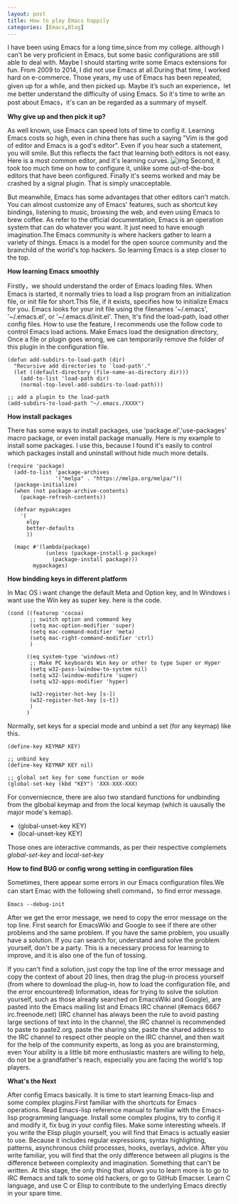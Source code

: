 ```yaml
---
layout: post
title: How to play Emacs happily
categories: [Emacs,Blog]
---
```





I have been using Emacs for a long time,since from my college. although I can't be very proficient in Emacs,
but some basic configurations are still able to deal with. Maybe I should starting write some Emacs extensions
for fun.
From 2009 to 2014, I did not use Emacs at all.During that time, I worked hard on e-commerce. Those years, my use
of Emacs has been repeated, given up for a while, and then picked up. Maybe it’s such an experience，let me better
 understand the difficulty of using Emacs. So it's time to write an post about Emacs，it's can an be regarded
as a summary of myself.

**Why give up and then pick it up?**

As well known, use Emacs can speed lots of time to config it. Learning Emacs costs so high, even in china there has
such a saying "Vim is the  god of editor and Emacs is a god's editor". Even if you hear such a statement, you will
 smile. But this reflects the fact that learning both editors is not easy.
Here is a most common editor, and it's learning curves.
![img](http://ergoemacs.org/emacs/i/emacs_learning_curves.png)
Second, it took too much time on how to configure it, unlike some out-of-the-box editors that have been configured.
Finally it's seems worked  and may be crashed by a signal plugin. That is simply unacceptable.

But meanwhile, Emacs has some advantages that other editors can't match. You can almost customize any of Emacs' features,
such as shortcut key bindings, listening to music, browsing the web, and even using Emacs to brew coffee. As refer to
the official documentation, Emacs is an operation system that can do whatever you want. It just need to have enough
imagination.The Emacs community is where hackers gather to learn a variety of things. Emacs is a model for the open
source community and the brainchild of the world's top hackers. So learning Emacs is a step closer to the top.

**How learning Emacs smoothly**

Firstly，we should understand the order of Emacs loading files. When Emacs is started, it normally tries to load a
lisp program from an initialization file, or init file for short.This file, if it exists, specifies how to initialize
Emacs for you. Emacs looks for your init file using the filenames '~/.emacs', '~/.emacs.el', or '~/.emacs.d/init.el'.
Then, It's find the load-path, load other config files.
How to use the feature, I recommends use the follow code to control Emacs load actions. Make Emacs load the designation
directory, Once a file or plugin goes wrong, we can temporarily remove the folder of this plugin in the configuration file.

    (defun add-subdirs-to-load-path (dir)
      "Recursive add directories to `load-path'."
      (let ((default-directory (file-name-as-directory dir)))
        (add-to-list 'load-path dir)
        (normal-top-level-add-subdirs-to-load-path)))

    ;; add a plugin to the load-path
    (add-subdirs-to-load-path "~/.emacs./XXXX")

**How install packages**

There has some ways to install packages, use 'package.el','use-packages' macro package, or even install package manually.
Here is my example to install some packages. I use this, because I found it's easily to control which packages install and
uninstall without hide much more details.

    (require 'package)
      (add-to-list 'package-archives
                   '("melpa" . "https://melpa.org/melpa/"))
      (package-initialize)
      (when (not package-archive-contents)
        (package-refresh-contents))

      (defvar mypakcages
        '(
          elpy
          better-defaults
          ))

      (mapc #'(lambda(package)
                (unless (package-install-p package)
                  (package-install package)))
            mypackages)

**How bindding keys in different platform**

In Mac OS i want change the default Meta and Option key, and In Windows i want use the Win key as super key. here is the
code.

    (cond ((featurep 'cocoa)
           ;; switch option and command key
           (setq mac-option-modifier 'super)
           (setq mac-command-modifier 'meta)
           (setq mac-right-command-modifier 'ctrl)
           )

          ((eq system-type 'windows-nt)
           ;; Make PC keyboards Win key or other to type Super or Hyper
           (setq w32-pass-lwindow-to-system nil)
           (setq w32-lwindow-modifire 'super)
           (setq w32-apps-modifier 'hyper)

           (w32-register-hot-key [s-])
           (w32-register-hot-key [s-t])
           )
          )

Normally, set keys for a special mode and unbind a set (for any keymap) like this.

    (define-key KEYMAP KEY)

    ;; unbind key
    (define-key KEYMAP KEY nil)

    ;; global set key for some function or mode
    (global-set-key (kbd "KEY") 'XXX-XXX-XXX)

For converniecnce, there are also two standard functions for undbinding from the glbobal keymap and from the local keymap
(which is uausally the major mode's kemap).

-   (global-unset-key KEY)
-   (local-unset-key KEY)

Those ones are interactive commands, as per their respective complemets *global-set-key* and *local-set-key*

**How to find BUG or config wrong setting in configuration files**

Sometimes, there  appear some errors in our Emacs configuration files.We can start Emac with the following shell command，to find
error message.

    Emacs --debug-init

After we get the error message, we need to copy the error message on the top line. First search for EmacsWiki and Google
to see if there are other problems and the same problem. If you have the same problem, you usually have a solution. If
you can search for, understand and solve the problem yourself, don't be a party. This is a necessary process for learning
to improve, and it is also one of the fun of tossing.

If you can't find a solution, just copy the top line of the error message and copy the context of about 20 lines, then
drag the plug-in process yourself (from where to download the plug-in, how to load the configuration file, and the error
encountered) Information, ideas for trying to solve the solution yourself, such as those already searched on EmacsWiki
and Google), are pasted into the Emacs mailing list and Emacs IRC channel (#emacs 6667 irc.freenode.net) (IRC channel
has always been the rule to avoid pasting large sections of text into In the channel, the IRC channel is recommended
to paste to paste2.org, paste the sharing site, paste the shared address to the IRC channel to respect other people
on the IRC channel, and then wait for the help of the community experts, as long as you are brainstorming, even Your
ability is a little bit more enthusiastic masters are willing to help, do not be a grandfather's reach, especially you
are facing the world's top players.

**What's the Next**

After config Emacs basically. It is time to start learning Emacs-lisp and some complex plugins.First familiar with the
shortcuts for Emacs operations. Read Emacs-lisp reference manual to familiar with the Emacs-lisp programming language.
Install some complex plugins, try to config it and modify it, fix bug in your config files. Make some interesting wheels.
If you write the Elisp plugin yourself, you will find that Emacs is actually easier to use. Because it includes regular
expressions, syntax highlighting, patterns, asynchronous child processes, hooks, overlays, advice. After you write
familiar, you will find that the only difference between all plugins is the difference between complexity and imagination.
Something that can't be written. At this stage, the only thing that allows you to learn more is to go to IRC #emacs and talk
to some old hackers, or go to GitHub Emacser. Learn C language, and use C or Elisp to contribute to the underlying Emacs
directly in your spare time.
